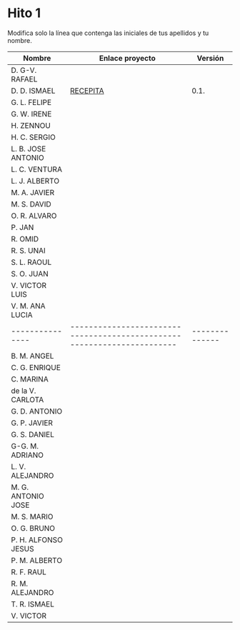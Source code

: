 # Hito 1

Modifica solo la línea que contenga las iniciales de tus apellidos y tu nombre.

| Nombre              | Enlace proyecto                                                         | Versión        |
| ------------------- | ----------------------------------------------------------------------- | -------------- |
| D. G-V. RAFAEL      | <!--enlace-->                                                           | <!--versión--> |
| D. D. ISMAEL        | [RECEPITA](https://github.com/MiixZ/CC-24-25.git)                       | 0.1.           |
| G. L. FELIPE        | <!--enlace-->                                                           | <!--versión--> |
| G. W. IRENE         | <!--enlace-->                                                           | <!--versión--> |
| H. ZENNOU           | <!--enlace-->                                                           | <!--versión--> |
| H. C. SERGIO        | <!--enlace-->                                                           | <!--versión--> |
| L. B. JOSE ANTONIO  | <!--enlace-->                                                           | <!--versión--> |
| L. C. VENTURA       | <!--enlace-->                                                           | <!--versión--> |
| L. J. ALBERTO       | <!--enlace-->                                                           | <!--versión--> |
| M. A. JAVIER        | <!--enlace-->                                                           | <!--versión--> |
| M. S. DAVID         | <!--enlace-->                                                           | <!--versión--> |
| O. R. ALVARO        | <!--enlace-->                                                           | <!--versión--> |
| P. JAN              | <!--enlace-->                                                           | <!--versión--> |
| R. OMID             | <!--enlace-->                                                           | <!--versión--> |
| R. S. UNAI          | <!--enlace-->                                                           | <!--versión--> |
| S. L. RAOUL         | <!--enlace-->                                                           | <!--versión--> |
| S. O. JUAN          | <!--enlace-->                                                           | <!--versión--> |
| V. VICTOR LUIS      | <!--enlace-->                                                           | <!--versión--> |
| V. M. ANA LUCIA     | <!--enlace-->                                                           | <!--versión--> |
| ---------------     | ----------------------------------------------------------------------- | -------------- |
| B. M. ANGEL         | <!--enlace-->                                                           | <!--versión--> |
| C. G. ENRIQUE       | <!--enlace-->                                                           | <!--versión--> |
| C. MARINA           | <!--enlace-->                                                           | <!--versión--> |
| de la V. CARLOTA    | <!--enlace-->                                                           | <!--versión--> |
| G. D. ANTONIO       | <!--enlace-->                                                           | <!--versión--> |
| G. P. JAVIER        | <!--enlace-->                                                           | <!--versión--> |
| G. S. DANIEL        | <!--enlace-->                                                           | <!--versión--> |
| G-G. M. ADRIANO     | <!--enlace-->                                                           | <!--versión--> |
| L. V. ALEJANDRO     | <!--enlace-->                                                           | <!--versión--> |
| M. G. ANTONIO JOSE  | <!--enlace-->                                                           | <!--versión--> |
| M. S. MARIO         | <!--enlace-->                                                           | <!--versión--> |
| O. G. BRUNO         | <!--enlace-->                                                           | <!--versión--> |
| P. H. ALFONSO JESUS | <!--enlace-->                                                           | <!--versión--> |
| P. M. ALBERTO | <!--enlace-->                                                           | <!--versión--> |
| R. F. RAUL          | <!--enlace-->                                                           | <!--versión--> |
| R. M. ALEJANDRO     | <!--enlace-->                                                           | <!--versión--> |
| T. R. ISMAEL        | <!--enlace-->                                                           | <!--versión--> |
| V. VICTOR           | <!--enlace-->                                                           | <!--versión--> |
